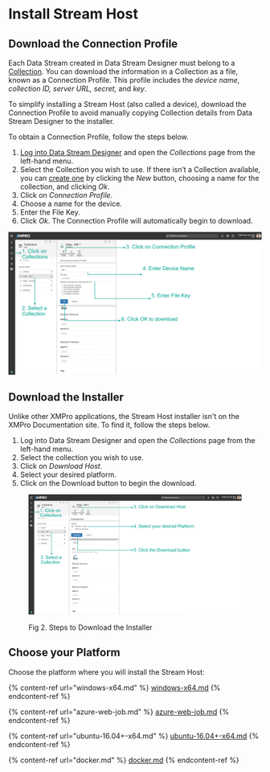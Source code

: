 # Install Stream Host

## Download the Connection Profile

Each Data Stream created in Data Stream Designer must belong to a [Collection](../../../concepts/collection.md). You can download the information in a Collection as a file, known as a Connection Profile. This profile includes the _device name, collection ID, server URL, secret,_ and _key_.

To simplify installing a Stream Host (also called a device), download the Connection Profile to avoid manually copying Collection details from Data Stream Designer to the installer.

To obtain a Connection Profile, follow the steps below.

1. [Log into Data Stream Designer](../../../administration/users/register-an-account.md) and open the _Collections_ page from the left-hand menu.
2. Select the Collection you wish to use. If there isn’t a Collection available, you can [create one](../../../how-tos/data-streams/manage-collections.md) by clicking the _New_ button, choosing a name for the collection, and clicking _Ok_.
3. Click on _Connection Profile_.
4. Choose a name for the device.
5. Enter the File Key.
6. Click _Ok_. The Connection Profile will automatically begin to download.

![Fig 1. Steps to Set Up a Connection Profile](<../../../.gitbook/assets/image (1761).png>)

## Download the Installer

Unlike other XMPro applications, the Stream Host installer isn't on the XMPro Documentation site. To find it, follow the steps below.

1. Log into Data Stream Designer and open the _Collections_ page from the left-hand menu.
2. Select the collection you wish to use.
3. Click on _Download Host_.
4. Select your desired platform.
5. Click on the Download button to begin the download.

<figure><img src="../../../.gitbook/assets/Stream Host Install - Download.png" alt=""><figcaption><p>Fig 2. Steps to Download the Installer</p></figcaption></figure>

## Choose your Platform

Choose the platform where you will install the Stream Host:

{% content-ref url="windows-x64.md" %}
[windows-x64.md](windows-x64.md)
{% endcontent-ref %}

{% content-ref url="azure-web-job.md" %}
[azure-web-job.md](azure-web-job.md)
{% endcontent-ref %}

{% content-ref url="ubuntu-16.04+-x64.md" %}
[ubuntu-16.04+-x64.md](ubuntu-16.04+-x64.md)
{% endcontent-ref %}

{% content-ref url="docker.md" %}
[docker.md](docker.md)
{% endcontent-ref %}
